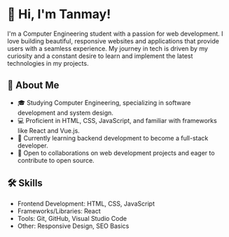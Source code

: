 # 👋 Hi, I'm Tanmay!

I'm a Computer Engineering student with a passion for web development. I love building beautiful, responsive websites and applications that provide users with a seamless experience. My journey in tech is driven by my curiosity and a constant desire to learn and implement the latest technologies in my projects.

## 🚀 About Me
- 🎓 Studying Computer Engineering, specializing in software development and system design.
- 💻 Proficient in HTML, CSS, JavaScript, and familiar with frameworks like React and Vue.js.
- 🌱 Currently learning backend development to become a full-stack developer.
- 🤝 Open to collaborations on web development projects and eager to contribute to open source.

## 🛠 Skills
- Frontend Development: HTML, CSS, JavaScript
- Frameworks/Libraries: React
- Tools: Git, GitHub, Visual Studio Code
- Other: Responsive Design, SEO Basics





